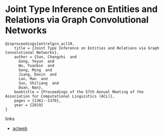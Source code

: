 # Joint Type Inference on Entities and Relations via Graph Convolutional Networks

```
@inproceedings{entrelgcn_acl19,
    title = {Joint Type Inference on Entities and Relations via Graph Convolutional Networks},
    author = {Sun, Changzhi  and
      Gong, Yeyun  and
      Wu, Yuanbin  and
      Gong, Ming  and
      Jiang, Daxin  and
      Lan, Man  and
      Sun, Shiliang  and
      Duan, Nan},
    booktitle = {Proceedings of the 57th Annual Meeting of the Association for Computational Linguistics (ACL)},
    pages = {1361--1370},
    year = {2019}
}
```

links
- [aclweb](https://www.aclweb.org/anthology/papers/P/P19/P19-1131/)
